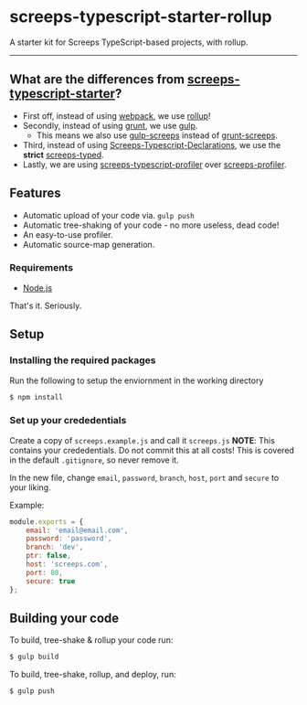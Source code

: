 # screeps-typescript-starter-rollup
A starter kit for Screeps TypeScript-based projects, with rollup.

-----

## What are the differences from [screeps-typescript-starter](https://github.com/screepers/screeps-typescript-starter)?
- First off, instead of using [webpack](https://webpack.js.org/), we use [rollup](https://rollupjs.org/)!
- Secondly, instead of using [grunt](https://gruntjs.com/), we use [gulp](https://gulpjs.com/).
  - This means we also use [gulp-screeps](https://www.npmjs.com/package/gulp-screeps) instead of [grunt-screeps](https://www.npmjs.com/package/grunt-screeps).
- Third, instead of using [Screeps-Typescript-Declarations](https://github.com/screepers/Screeps-Typescript-Declarations), we use the **strict** [screeps-typed](https://github.com/wmulligan/screeps-typed).
- Lastly, we are using [screeps-typescript-profiler](https://github.com/screepers/screeps-typescript-profiler) over [screeps-profiler](https://github.com/screepers/screeps-profiler).

## Features
- Automatic upload of your code via. `gulp push`
- Automatic tree-shaking of your code - no more useless, dead code!
- An easy-to-use profiler.
- Automatic source-map generation.

### Requirements

* [Node.js](https://nodejs.org/en/)

That's it. Seriously.

## Setup


### Installing the required packages

Run the following to setup the enviornment in the working directory

```bash
$ npm install
```

### Set up your crededentials

Create a copy of `screeps.example.js` and call it `screeps.js`
**NOTE**: This contains your crededentials. Do not commit this at all costs! This is covered in the default `.gitignore`, so never remove it.

In the new file, change `email`, `password`, `branch`, `host`, `port` and `secure` to your liking.

Example:
```js
module.exports = {
    email: 'email@email.com',
    password: 'password',
    branch: 'dev',
    ptr: false,
    host: 'screeps.com',
    port: 80,
    secure: true
};
```

## Building your code

To build, tree-shake & rollup your code run:
```bash
$ gulp build
```

To build, tree-shake, rollup, and deploy, run:
```bash
$ gulp push
```

